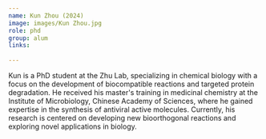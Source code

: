 ```yaml
---
name: Kun Zhou (2024)
image: images/Kun Zhou.jpg
role: phd
group: alum
links:
 
---
```


Kun is a PhD student at the Zhu Lab, specializing in chemical biology with a focus on the development of biocompatible reactions and targeted protein degradation. He received his master's training in medicinal chemistry at the Institute of Microbiology, Chinese Academy of Sciences, where he gained expertise in the synthesis of antiviral active molecules. Currently, his research is centered on developing new bioorthogonal reactions and exploring novel applications in biology.
